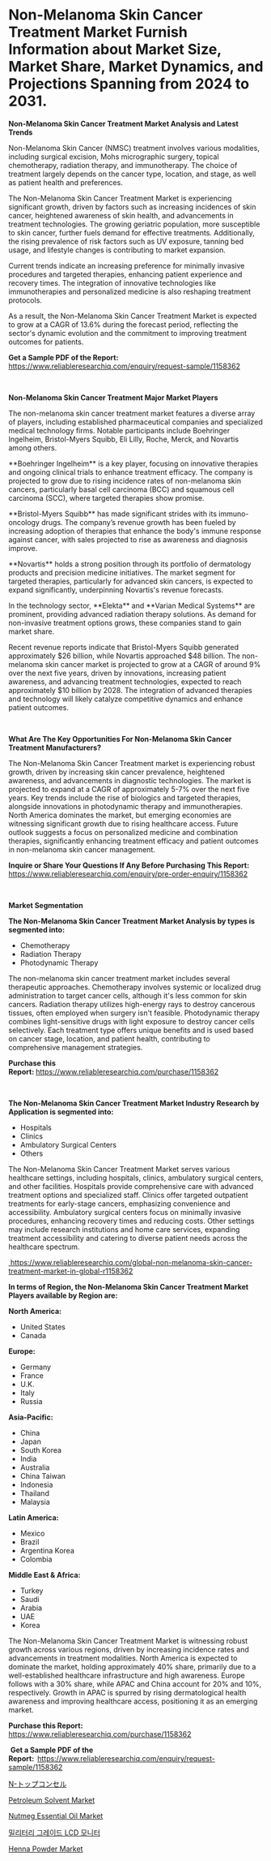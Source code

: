 <p><h1>Non-Melanoma Skin Cancer Treatment Market Furnish Information about Market Size, Market Share, Market Dynamics, and Projections Spanning from 2024 to 2031.</h1></p><p><strong>Non-Melanoma Skin Cancer Treatment Market Analysis and Latest Trends</strong></p>
<p><p>Non-Melanoma Skin Cancer (NMSC) treatment involves various modalities, including surgical excision, Mohs micrographic surgery, topical chemotherapy, radiation therapy, and immunotherapy. The choice of treatment largely depends on the cancer type, location, and stage, as well as patient health and preferences. </p><p>The Non-Melanoma Skin Cancer Treatment Market is experiencing significant growth, driven by factors such as increasing incidences of skin cancer, heightened awareness of skin health, and advancements in treatment technologies. The growing geriatric population, more susceptible to skin cancer, further fuels demand for effective treatments. Additionally, the rising prevalence of risk factors such as UV exposure, tanning bed usage, and lifestyle changes is contributing to market expansion.</p><p>Current trends indicate an increasing preference for minimally invasive procedures and targeted therapies, enhancing patient experience and recovery times. The integration of innovative technologies like immunotherapies and personalized medicine is also reshaping treatment protocols. </p><p>As a result, the Non-Melanoma Skin Cancer Treatment Market is expected to grow at a CAGR of 13.6% during the forecast period, reflecting the sector's dynamic evolution and the commitment to improving treatment outcomes for patients.</p></p>
<p><strong>Get a Sample PDF of the Report:&nbsp;</strong> <a href="https://www.reliableresearchiq.com/enquiry/request-sample/1158362">https://www.reliableresearchiq.com/enquiry/request-sample/1158362</a></p>
<p>&nbsp;</p>
<p><strong>Non-Melanoma Skin Cancer Treatment Major Market Players</strong></p>
<p><p>The non-melanoma skin cancer treatment market features a diverse array of players, including established pharmaceutical companies and specialized medical technology firms. Notable participants include Boehringer Ingelheim, Bristol-Myers Squibb, Eli Lilly, Roche, Merck, and Novartis among others.</p><p>**Boehringer Ingelheim** is a key player, focusing on innovative therapies and ongoing clinical trials to enhance treatment efficacy. The company is projected to grow due to rising incidence rates of non-melanoma skin cancers, particularly basal cell carcinoma (BCC) and squamous cell carcinoma (SCC), where targeted therapies show promise.</p><p>**Bristol-Myers Squibb** has made significant strides with its immuno-oncology drugs. The company’s revenue growth has been fueled by increasing adoption of therapies that enhance the body's immune response against cancer, with sales projected to rise as awareness and diagnosis improve.</p><p>**Novartis** holds a strong position through its portfolio of dermatology products and precision medicine initiatives. The market segment for targeted therapies, particularly for advanced skin cancers, is expected to expand significantly, underpinning Novartis's revenue forecasts.</p><p>In the technology sector, **Elekta** and **Varian Medical Systems** are prominent, providing advanced radiation therapy solutions. As demand for non-invasive treatment options grows, these companies stand to gain market share. </p><p>Recent revenue reports indicate that Bristol-Myers Squibb generated approximately $26 billion, while Novartis approached $48 billion. The non-melanoma skin cancer market is projected to grow at a CAGR of around 9% over the next five years, driven by innovations, increasing patient awareness, and advancing treatment technologies, expected to reach approximately $10 billion by 2028. The integration of advanced therapies and technology will likely catalyze competitive dynamics and enhance patient outcomes.</p></p>
<p>&nbsp;</p>
<p><strong>What Are The Key Opportunities For Non-Melanoma Skin Cancer Treatment Manufacturers?</strong></p>
<p><p>The Non-Melanoma Skin Cancer Treatment market is experiencing robust growth, driven by increasing skin cancer prevalence, heightened awareness, and advancements in diagnostic technologies. The market is projected to expand at a CAGR of approximately 5-7% over the next five years. Key trends include the rise of biologics and targeted therapies, alongside innovations in photodynamic therapy and immunotherapies. North America dominates the market, but emerging economies are witnessing significant growth due to rising healthcare access. Future outlook suggests a focus on personalized medicine and combination therapies, significantly enhancing treatment efficacy and patient outcomes in non-melanoma skin cancer management.</p></p>
<p><strong>Inquire or Share Your Questions If Any Before Purchasing This Report:</strong> <a href="https://www.reliableresearchiq.com/enquiry/pre-order-enquiry/1158362">https://www.reliableresearchiq.com/enquiry/pre-order-enquiry/1158362</a></p>
<p>&nbsp;</p>
<p><strong>Market Segmentation</strong></p>
<p><strong>The Non-Melanoma Skin Cancer Treatment Market Analysis by types is segmented into:</strong></p>
<p><ul><li>Chemotherapy</li><li>Radiation Therapy</li><li>Photodynamic Therapy</li></ul></p>
<p><p>The non-melanoma skin cancer treatment market includes several therapeutic approaches. Chemotherapy involves systemic or localized drug administration to target cancer cells, although it's less common for skin cancers. Radiation therapy utilizes high-energy rays to destroy cancerous tissues, often employed when surgery isn't feasible. Photodynamic therapy combines light-sensitive drugs with light exposure to destroy cancer cells selectively. Each treatment type offers unique benefits and is used based on cancer stage, location, and patient health, contributing to comprehensive management strategies.</p></p>
<p><strong>Purchase this Report:&nbsp;</strong><a href="https://www.reliableresearchiq.com/purchase/1158362">https://www.reliableresearchiq.com/purchase/1158362</a></p>
<p>&nbsp;</p>
<p><strong>The Non-Melanoma Skin Cancer Treatment Market Industry Research by Application is segmented into:</strong></p>
<p><ul><li>Hospitals</li><li>Clinics</li><li>Ambulatory Surgical Centers</li><li>Others</li></ul></p>
<p><p>The Non-Melanoma Skin Cancer Treatment Market serves various healthcare settings, including hospitals, clinics, ambulatory surgical centers, and other facilities. Hospitals provide comprehensive care with advanced treatment options and specialized staff. Clinics offer targeted outpatient treatments for early-stage cancers, emphasizing convenience and accessibility. Ambulatory surgical centers focus on minimally invasive procedures, enhancing recovery times and reducing costs. Other settings may include research institutions and home care services, expanding treatment accessibility and catering to diverse patient needs across the healthcare spectrum.</p></p>
<p><a href="https://www.reliableresearchiq.com/global-non-melanoma-skin-cancer-treatment-market-in-global-r1158362">&nbsp;https://www.reliableresearchiq.com/global-non-melanoma-skin-cancer-treatment-market-in-global-r1158362</a></p>
<p><strong>In terms of Region, the Non-Melanoma Skin Cancer Treatment Market Players available by Region are:</strong></p>
<p>
    <p> <strong> North America: </strong>
        <ul>
            <li>United States</li>
            <li>Canada</li>
        </ul>
        </p> 
    <p> <strong> Europe: </strong>
        <ul>
            <li>Germany</li>
            <li>France</li>
            <li>U.K.</li>
            <li>Italy</li>
            <li>Russia</li>
        </ul>
        </p> 
    <p> <strong> Asia-Pacific: </strong>
        <ul>
            <li>China</li>
            <li>Japan</li>
            <li>South Korea</li>
            <li>India</li>
            <li>Australia</li>
            <li>China Taiwan</li>
            <li>Indonesia</li>
            <li>Thailand</li>
            <li>Malaysia</li>
        </ul>
        </p> 
    <p> <strong> Latin America: </strong>
        <ul>
            <li>Mexico</li>
            <li>Brazil</li>
            <li>Argentina Korea</li>
            <li>Colombia</li>
        </ul>
        </p> 
    <p> <strong> Middle East & Africa: </strong>
        <ul>
            <li>Turkey</li>
            <li>Saudi</li>
            <li>Arabia</li>
            <li>UAE</li>
            <li>Korea</li>
        </ul>
    </p>
    </p>
<p><p>The Non-Melanoma Skin Cancer Treatment Market is witnessing robust growth across various regions, driven by increasing incidence rates and advancements in treatment modalities. North America is expected to dominate the market, holding approximately 40% share, primarily due to a well-established healthcare infrastructure and high awareness. Europe follows with a 30% share, while APAC and China account for 20% and 10%, respectively. Growth in APAC is spurred by rising dermatological health awareness and improving healthcare access, positioning it as an emerging market.</p></p>
<p><strong>Purchase this Report: </strong><a href="https://www.reliableresearchiq.com/purchase/1158362">https://www.reliableresearchiq.com/purchase/1158362</a></p>
<p>&nbsp;<strong>Get a Sample PDF of the Report:&nbsp;&nbsp;</strong><a href="https://www.reliableresearchiq.com/enquiry/request-sample/1158362">https://www.reliableresearchiq.com/enquiry/request-sample/1158362</a></p>
<p><strong></strong></p>
<p><p><a href="https://medium.com/@toryqamc/2024%E5%B9%B4%E3%81%8B%E3%82%892031%E5%B9%B4%E3%81%BE%E3%81%A7%E3%81%AE%E9%96%93%E3%81%AB5-6-%E3%81%AEcagr%E3%81%A7%E6%8B%A1%E5%A4%A7%E3%81%97%E3%81%A6%E3%81%84%E3%82%8Bn-topcon%E3%82%BB%E3%83%AB%E5%B8%82%E5%A0%B4%E3%81%AE%E8%A6%8F%E6%A8%A1%E3%81%AB%E9%96%A2%E3%81%99%E3%82%8B%E6%B4%9E%E5%AF%9F-db36e186686f">N-トップコンセル</a></p><p><a href="https://issuu.com/reportprime-2/docs/petroleum-solvent-market-size-2030._e80372753e52ac">Petroleum Solvent Market</a></p><p><a href="https://www.linkedin.com/pulse/nutmeg-essential-oil-industry-analysis-report-its-market-size-u6oje?trackingId=%2BS3fEEEFSPaoejvwtTep%2BQ%3D%3D">Nutmeg Essential Oil Market</a></p><p><a href="https://medium.com/@onlyonetommy/%EC%84%B8%EA%B3%84-military-grade-lcd-monitor-market-%EC%9D%80-2024%EC%97%90%EC%84%9C-2031%EB%A1%9C-%EC%97%B0%ED%8F%89%EA%B7%A0-%EC%A6%9D%EA%B0%80%EC%9C%A8%EC%9D%84-%EB%B3%B4%EC%9D%BC-%EA%B2%83%EC%9C%BC%EB%A1%9C-%EC%98%88%EC%83%81%EB%90%A9%EB%8B%88%EB%8B%A4-be120a92c399">밀리터리 그레이드 LCD 모니터</a></p><p><a href="https://www.linkedin.com/pulse/henna-powder-industry-analysis-report-its-market-size-share-94sye?trackingId=SkgpVGflQWySnCayvEMuoA%3D%3D">Henna Powder Market</a></p></p>